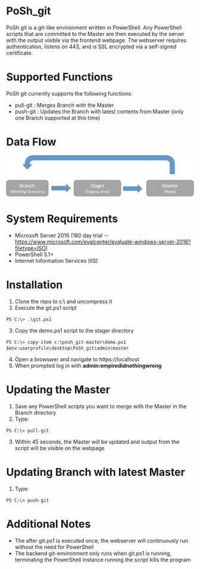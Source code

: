 # PoSh_git
PoSh git is a git-like environment written in PowerShell. Any PowerShell scripts that are committed to the Master are then executed by the server with the output visible via the frontend webpage. The webserver requires authentication, listens on 443, and is SSL encrypted via a self-signed certificate.


# Supported Functions
PoSh git currently supports the following functions:
- pull-git : Merges Branch with the Master
- push-git : Updates the Branch with latest contents from Master (only one Branch supported at this time)


# Data Flow
![Alt text](https://github.com/WiredPulse/PoSh_git/blob/master/Flow.png?raw=true "Optional Title")
<br>

# System Requirements
- Microsoft Server 2016 (180 day trial -- https://www.microsoft.com/evalcenter/evaluate-windows-server-2016?filetype=ISO)
- PowerShell 5.1+
- Internet Information Services (IIS)

# Installation
1) Clone the repo to c:\ and uncompress it
2) Execute the git.ps1 script
```
PS C:\> .\git.ps1
```
3) Copy the demo.ps1 script to the stager directory
```
PS C:\> copy-item c:\posh_git-master\demo.ps1 $env:userprofile\desktop\PoSh_git\admin\master
```
4. Open a browswer and navigate to https://localhost
5. When prompted log in with **admin:empiredidnothingwrong**


# Updating the Master
1. Save any PowerShell scripts you want to merge with the Master in the Branch directory<br>
2. Type:
```
PS C:\> pull-git
```
3. Within 45 seconds, the Master will be updated and output from the script will be visible on the webpage<br>

# Updating Branch with latest Master
1. Type:
```
PS C:\> push-git
```

# Additional Notes
- The after git.ps1 is executed once, the webserver will continuously run without the need for PowerShell
- The backend git-environment only runs when git.ps1 is running, terminating the PowerShell instance running the script kills the program
